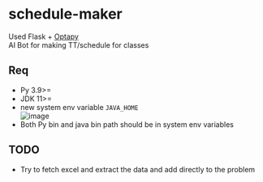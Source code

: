 # schedule-maker
Used Flask + [Optapy](https://github.com/optapy/optapy)
<br/>
AI Bot for making TT/schedule for classes

## Req
- Py 3.9>=
- JDK 11>=
- new system env variable `JAVA_HOME`
  <br/>
  ![image](https://github.com/user-attachments/assets/908e065a-a5a9-40d0-8219-e4ba6cd688f6)
- Both Py bin and java bin path should be in system env variables
## TODO
- Try to fetch excel and extract the data and add directly to the problem
